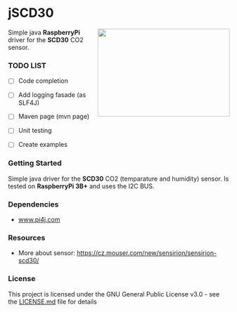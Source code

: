 # jSCD30

<img align="right" width="300" height="200" src="https://cz.mouser.com/images/marketingid/2018/df/187534792_Sensirion_SCD30SensorModule.jpg">Simple java **RaspberryPi** driver for the **SCD30** CO2 sensor. 

### TODO LIST
- [ ] Code completion
- [ ] Add logging fasade (as SLF4J)
- [ ] Maven page (mvn page)
- [ ] Unit testing
- [ ] Create examples


### Getting Started

Simple java driver for the **SCD30** CO2 (temparature and humidity) sensor. Is tested on **RaspberryPi 3B+** and uses the I2C BUS.

### Dependencies
* www.pi4j.com

### Resources
* More about sensor: https://cz.mouser.com/new/sensirion/sensirion-scd30/ 

### License
This project is licensed under the GNU General Public License v3.0 - see the [LICENSE.md](LICENSE.md) file for details
